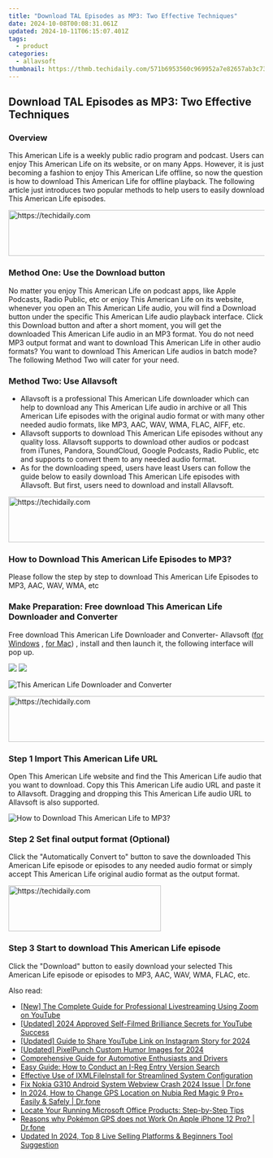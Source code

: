 ```yaml
---
title: "Download TAL Episodes as MP3: Two Effective Techniques"
date: 2024-10-08T00:08:31.061Z
updated: 2024-10-11T06:15:07.401Z
tags:
  - product
categories:
  - allavsoft
thumbnail: https://thmb.techidaily.com/571b6953560c969952a7e82657ab3c73d752ed211ca4fd673ea682421459ce79.png
---
```


## Download TAL Episodes as MP3: Two Effective Techniques

### Overview

This American Life is a weekly public radio program and podcast. Users can enjoy This American Life on its website, or on many Apps. However, it is just becoming a fashion to enjoy This American Life offline, so now the question is how to download This American Life for offline playback. The following article just introduces two popular methods to help users to easily download This American Life episodes.

<!-- affiliate ads begin -->
<a href="https://aligracehair.sjv.io/c/5597632/2047411/19272" target="_top" id="2047411">
  <img src="//a.impactradius-go.com/display-ad/19272-2047411" border="0" alt="https://techidaily.com" width="728" height="90"/>
</a>
<img height="0" width="0" src="https://aligracehair.sjv.io/i/5597632/2047411/19272" style="position:absolute;visibility:hidden;" border="0" />
<!-- affiliate ads end -->

### Method One: Use the Download button

No matter you enjoy This American Life on podcast apps, like Apple Podcasts, Radio Public, etc or enjoy This American Life on its website, whenever you open an This American Life audio, you will find a Download button under the specific This American Life audio playback interface. Click this Download button and after a short moment, you will get the downloaded This American Life audio in an MP3 format. You do not need MP3 output format and want to download This American Life in other audio formats? You want to download This American Life audios in batch mode? The following Method Two will cater for your need.

### Method Two: Use Allavsoft

* Allavsoft is a professional This American Life downloader which can help to download any This American Life audio in archive or all This American Life episodes with the original audio format or with many other needed audio formats, like MP3, AAC, WAV, WMA, FLAC, AIFF, etc.
* Allavsoft supports to download This American Life episodes without any quality loss. Allavsoft supports to download other audios or podcast from iTunes, Pandora, SoundCloud, Google Podcasts, Radio Public, etc and supports to convert them to any needed audio format.
* As for the downloading speed, users have least Users can follow the guide below to easily download This American Life episodes with Allavsoft. But first, users need to download and install Allavsoft.

<!-- affiliate ads begin -->
<a href="https://unicoeye.pxf.io/c/5597632/2134235/18498" target="_top" id="2134235">
  <img src="//a.impactradius-go.com/display-ad/18498-2134235" border="0" alt="https://techidaily.com" width="728" height="90"/>
</a>
<img height="0" width="0" src="https://unicoeye.pxf.io/i/5597632/2134235/18498" style="position:absolute;visibility:hidden;" border="0" />
<!-- affiliate ads end -->

### How to Download This American Life Episodes to MP3?

Please follow the step by step to download This American Life Episodes to MP3, AAC, WAV, WMA, etc

### Make Preparation: Free download This American Life Downloader and Converter

Free download This American Life Downloader and Converter- Allavsoft ([for Windows](https://tools.techidaily.com/allavsoft/products/) , [for Mac](https://tools.techidaily.com/allavsoft/products/)) , install and then launch it, the following interface will pop up.

[![](https://www.allavsoft.com/how-to/../images/how-to/free-download-win.jpg)](https://tools.techidaily.com/allavsoft/products/) [![](https://www.allavsoft.com/how-to/../images/how-to/free-download-mac.jpg)](https://tools.techidaily.com/allavsoft/products/)

![This American Life Downloader and Converter](https://www.allavsoft.com/how-to/../images/allavsoft/screen-shot-600.jpg)

<!-- affiliate ads begin -->
<a href="https://appsumo.8odi.net/c/5597632/1062450/7443" target="_top" id="1062450">
  <img src="//a.impactradius-go.com/display-ad/7443-1062450" border="0" alt="https://techidaily.com" width="600" height="90"/>
</a>
<img height="0" width="0" src="https://appsumo.8odi.net/i/5597632/1062450/7443" style="position:absolute;visibility:hidden;" border="0" />
<!-- affiliate ads end -->

### Step 1 Import This American Life URL

Open This American Life website and find the This American Life audio that you want to download. Copy this This American Life audio URL and paste it to Allavsoft. Dragging and dropping this This American Life audio URL to Allavsoft is also supported.

![How to Download This American Life to MP3?](https://www.allavsoft.com/how-to/../images/how-to/download-rtmp-video/download-rtmp-video.jpg)

### Step 2 Set final output format (Optional)

Click the "Automatically Convert to" button to save the downloaded This American Life episode or episodes to any needed audio format or simply accept This American Life original audio format as the output format.

<!-- affiliate ads begin -->
<a href="https://aligracehair.sjv.io/c/5597632/1886069/19272" target="_top" id="1886069">
  <img src="//a.impactradius-go.com/display-ad/19272-1886069" border="0" alt="https://techidaily.com" width="300" height="90"/>
</a>
<img height="0" width="0" src="https://aligracehair.sjv.io/i/5597632/1886069/19272" style="position:absolute;visibility:hidden;" border="0" />
<!-- affiliate ads end -->

### Step 3 Start to download This American Life episode

Click the "Download" button to easily download your selected This American Life episode or episodes to MP3, AAC, WAV, WMA, FLAC, etc.

<ins class="adsbygoogle"
     style="display:block"
     data-ad-format="autorelaxed"
     data-ad-client="ca-pub-7571918770474297"
     data-ad-slot="1223367746"></ins>

<ins class="adsbygoogle"
     style="display:block"
     data-ad-client="ca-pub-7571918770474297"
     data-ad-slot="8358498916"
     data-ad-format="auto"
     data-full-width-responsive="true"></ins>

<span class="atpl-alsoreadstyle">Also read:</span>
<div><ul>
<li><a href="https://some-guidance.techidaily.com/new-the-complete-guide-for-professional-livestreaming-using-zoom-on-youtube/"><u>[New] The Complete Guide for Professional Livestreaming Using Zoom on YouTube</u></a></li>
<li><a href="https://youtube-zero.techidaily.com/ed-2024-approved-self-filmed-brilliance-secrets-for-youtube-success/"><u>[Updated] 2024 Approved Self-Filmed Brilliance Secrets for YouTube Success</u></a></li>
<li><a href="https://instagram-video-files.techidaily.com/updated-guide-to-share-youtube-link-on-instagram-story-for-2024/"><u>[Updated] Guide to Share YouTube Link on Instagram Story for 2024</u></a></li>
<li><a href="https://fox-hovers.techidaily.com/updated-pixelpunch-custom-humor-images-for-2024/"><u>[Updated] PixelPunch Custom Humor Images for 2024</u></a></li>
<li><a href="https://fox-search.techidaily.com/comprehensive-guide-for-automotive-enthusiasts-and-drivers/"><u>Comprehensive Guide for Automotive Enthusiasts and Drivers</u></a></li>
<li><a href="https://fox-search.techidaily.com/easy-guide-how-to-conduct-an-i-reg-entry-version-search/"><u>Easy Guide: How to Conduct an I-Reg Entry Version Search</u></a></li>
<li><a href="https://fox-search.techidaily.com/effective-use-of-ixmlfileinstall-for-streamlined-system-configuration/"><u>Effective Use of IXMLFileInstall for Streamlined System Configuration</u></a></li>
<li><a href="https://howto.techidaily.com/fix-nokia-g310-android-system-webview-crash-2024-issue-drfone-by-drfone-fix-android-problems-fix-android-problems/"><u>Fix Nokia G310 Android System Webview Crash 2024 Issue | Dr.fone</u></a></li>
<li><a href="https://location-social.techidaily.com/in-2024-how-to-change-gps-location-on-nubia-red-magic-9-proplus-easily-and-safely-drfone-by-drfone-virtual-android/"><u>In 2024, How to Change GPS Location on Nubia Red Magic 9 Pro+ Easily & Safely | Dr.fone</u></a></li>
<li><a href="https://fox-search.techidaily.com/locate-your-running-microsoft-office-products-step-by-step-tips/"><u>Locate Your Running Microsoft Office Products: Step-by-Step Tips</u></a></li>
<li><a href="https://ios-pokemon-go.techidaily.com/reasons-why-pokemon-gps-does-not-work-on-apple-iphone-12-pro-drfone-by-drfone-virtual-ios/"><u>Reasons why Pokémon GPS does not Work On Apple iPhone 12 Pro? | Dr.fone</u></a></li>
<li><a href="https://ai-live-streaming.techidaily.com/updated-in-2024-top-8-live-selling-platforms-and-beginners-tool-suggestion/"><u>Updated In 2024, Top 8 Live Selling Platforms & Beginners Tool Suggestion</u></a></li>
</ul></div>

